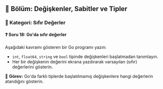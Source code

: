 ## 📘 Bölüm: Değişkenler, Sabitler ve Tipler  
### 🔹 Kategori: Sıfır Değerler  
#### ❓ Soru 18: Go'da sıfır değerler

Aşağıdaki kavramı gösteren bir Go programı yazın:

- `int`, `float64`, `string` ve `bool` tipinde değişkenleri başlatmadan tanımlayın.
- Her bir değişkenin değerini ekrana yazdırarak varsayılan (sıfır) değerlerini gösterin.

🔧 **Görev:** Go'da farklı tiplerde başlatılmamış değişkenlere hangi değerlerin atandığını gösterin.
